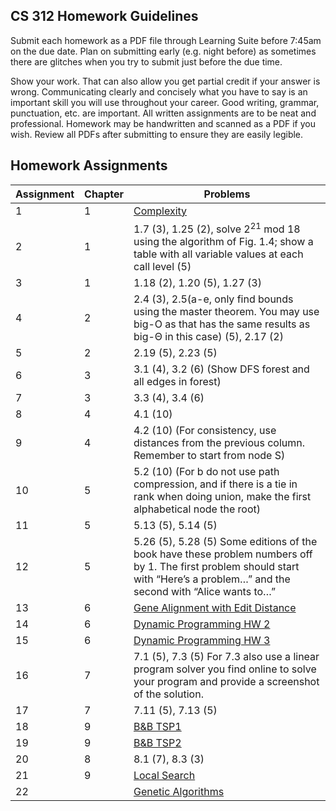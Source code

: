 ## CS 312 Homework Guidelines

Submit each homework as a PDF file through Learning Suite before 7:45am on the due date.  Plan on submitting early (e.g. night before) as sometimes there are glitches when you try to submit just before the due time. 

Show your work.  That can also allow you get partial credit if your answer is wrong. Communicating clearly and concisely what you have to say is an important skill you will use throughout your career. Good writing, grammar, punctuation, etc. are important.  All written assignments are to be neat and professional. Homework may be handwritten and scanned as a PDF if you wish. Review all PDFs after submitting to ensure they are easily legible.

## Homework Assignments

| Assignment | Chapter | Problems |
| --- | --- | --- |
| <a id='1'>1</a> | 1 | [Complexity](homework/HW1.md) |
| <a id='2'>2</a> | 1 | 1.7 (3), 1.25 (2), solve 2<sup>21</sup> mod 18 using the algorithm of Fig. 1.4; show a table with all variable values at each call level (5) |
| <a id='3'>3</a> | 1 | 1.18 (2), 1.20 (5), 1.27 (3) |
| <a id='4'>4</a> | 2 | 2.4 (3), 2.5(a-e, only find bounds using the master theorem. You may use big-O as that has the same results as big-Θ in this case) (5), 2.17 (2) |
| <a id='5'>5</a> | 2 | 2.19 (5), 2.23 (5) |
| <a id='6'>6</a> | 3 | 3.1 (4), 3.2 (6) (Show DFS forest and all edges in forest) |
| <a id='7'>7</a> | 3 | 3.3 (4), 3.4 (6) |
| <a id='8'>8</a> | 4 | 4.1 (10) |
| <a id='9'>9</a> | 4 | 4.2 (10) (For consistency, use distances from the previous column. Remember to start from node S) |
| <a id='10'>10</a> | 5 | 5.2 (10) (For b do not use path compression, and if there is a tie in rank when doing union, make the first alphabetical node the root) |
| <a id='11'>11</a> | 5 | 5.13 (5), 5.14 (5) |
| <a id='12'>12</a> | 5 | 5.26 (5), 5.28 (5) Some editions of the book have these problem numbers off by 1. The first problem should start with “Here’s a problem…” and the second with “Alice wants to…” |
| <a id='13'>13</a> | 6 | [Gene Alignment with Edit Distance](homework/EditDistance.pdf) |
| <a id='14'>14</a> | 6 | [Dynamic Programming HW 2](homework/DP2.pdf) |
| <a id='15'>15</a> | 6 | [Dynamic Programming HW 3](homework/MM.pdf) |
| <a id='16'>16</a> | 7 | 7.1 (5), 7.3 (5) For 7.3 also use a linear program solver you find online to solve your program and provide a screenshot of the solution. |
| <a id='17'>17</a> | 7 | 7.11 (5), 7.13 (5) |
| <a id='18'>18</a> | 9 | [B&B TSP1](homework/HW19.md) |
| <a id='19'>19</a> | 9 | [B&B TSP2](homework/TSP2.md) |
| <a id='20'>20</a> | 8 | 8.1 (7), 8.3 (3) |
| <a id='21'>21</a> | 9 | [Local Search](homework/Local.md) |
| <a id='22'>22</a> |  | [Genetic Algorithms](homework/GA.pdf) |
